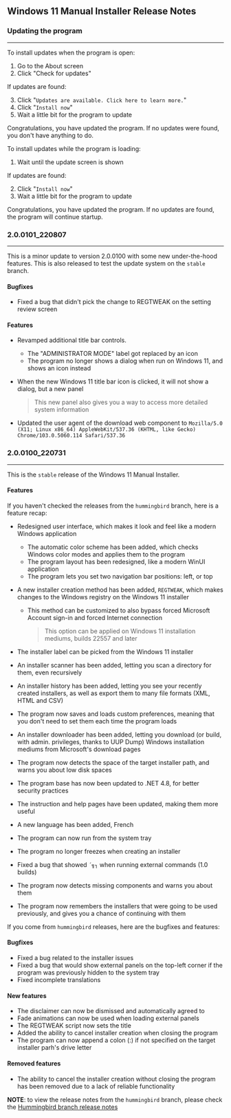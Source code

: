 ﻿## Windows 11 Manual Installer Release Notes

### Updating the program
---

To install updates when the program is open:

1. Go to the About screen
2. Click "Check for updates"

If updates are found:

3. Click "`Updates are available. Click here to learn more.`"
4. Click "`Install now`"
5. Wait a little bit for the program to update

Congratulations, you have updated the program. If no updates were found, you don't have anything to do.

To install updates while the program is loading:

1. Wait until the update screen is shown

If updates are found:

2. Click "`Install now`"
3. Wait a little bit for the program to update

Congratulations, you have updated the program. If no updates are found, the program will continue startup.

### 2.0.0101_220807
---

This is a minor update to version 2.0.0100 with some new under-the-hood features. This is also released to test the update system on the `stable` branch.

#### Bugfixes

- Fixed a bug that didn't pick the change to REGTWEAK on the setting review screen

#### Features

- Revamped additional title bar controls.

	- The "ADMINISTRATOR MODE" label got replaced by an icon
	- The program no longer shows a dialog when run on Windows 11, and shows an icon instead

- When the new Windows 11 title bar icon is clicked, it will not show a dialog, but a new panel

	> This new panel also gives you a way to access more detailed system information

- Updated the user agent of the download web component to `Mozilla/5.0 (X11; Linux x86_64) AppleWebKit/537.36 (KHTML, like Gecko) Chrome/103.0.5060.114 Safari/537.36`

### 2.0.0100_220731
---

This is the `stable` release of the Windows 11 Manual Installer.

#### Features

If you haven't checked the releases from the `hummingbird` branch, here is a feature recap:

- Redesigned user interface, which makes it look and feel like a modern Windows application

	- The automatic color scheme has been added, which checks Windows color modes and applies them to the program
	- The program layout has been redesigned, like a modern WinUI application
	- The program lets you set two navigation bar positions: left, or top


- A new installer creation method has been added, `REGTWEAK`, which makes changes to the Windows registry on the Windows 11 installer

	- This method can be customized to also bypass forced Microsoft Account sign-in and forced Internet connection
		
		> This option can be applied on Windows 11 installation mediums, builds 22557 and later

- The installer label can be picked from the Windows 11 installer
- An installer scanner has been added, letting you scan a directory for them, even recursively
- An installer history has been added, letting you see your recently created installers, as well as export them to many file formats (XML, HTML and CSV)
- The program now saves and loads custom preferences, meaning that you don't need to set them each time the program loads
- An installer downloader has been added, letting you download (or build, with admin. privileges, thanks to UUP Dump) Windows installation mediums from Microsoft's download pages
- The program now detects the space of the target installer path, and warns you about low disk spaces
- The program base has now been updated to .NET 4.8, for better security practices
- The instruction and help pages have been updated, making them more useful
- A new language has been added, French
- The program can now run from the system tray
- The program no longer freezes when creating an installer
- Fixed a bug that showed `´╗┐` when running external commands (1.0 builds)
- The program now detects missing components and warns you about them
- The program now remembers the installers that were going to be used previously, and gives you a chance of continuing with them

If you come from `hummingbird` releases, here are the bugfixes and features:

#### **Bugfixes**

- Fixed a bug related to the installer issues
- Fixed a bug that would show external panels on the top-left corner if the program was previously hidden to the system tray
- Fixed incomplete translations

#### **New features**

- The disclaimer can now be dismissed and automatically agreed to
- Fade animations can now be used when loading external panels
- The REGTWEAK script now sets the title
- Added the ability to cancel installer creation when closing the program
- The program can now append a colon (:) if not specified on the target installer parh's drive letter

#### **Removed features**

- The ability to cancel the installer creation without closing the program has been removed due to a lack of reliable functionality

**NOTE**: to view the release notes from the `hummingbird` branch, please check the [Hummingbird branch release notes][hrels]

[hrels]: https://github.com/CodingWonders/win11minst/blob/hummingbird/relnotes.md
